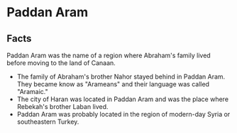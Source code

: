 # Paddan Aram

## Facts

Paddan Aram was the name of a region where Abraham's family lived before moving to the land of Canaan.

* The family of Abraham's brother Nahor stayed behind in Paddan Aram. They became know as "Arameans" and their language was called "Aramaic."
* The city of Haran was located in Paddan Aram and was the place where Rebekah's brother Laban lived.
* Paddan Aram was probably located in the region of modern-day Syria or southeastern Turkey.